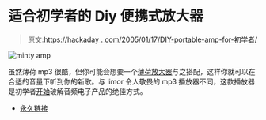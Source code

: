 # 适合初学者的 Diy 便携式放大器

> 原文:[https://hackaday . com/2005/01/17/DIY-portable-amp-for-初学者/](https://hackaday.com/2005/01/17/diy-portable-amp-for-beginners/)

![minty amp](img/05e24939d0f1f58c96afbaa4cb966568.png)

虽然薄荷 mp3 很酷，但你可能会想要一个[薄荷放大器](http://tangentsoft.net/audio/cmoy-tutorial/)与之搭配，这样你就可以在合适的音量下听到你的新歌。与 limor 令人敬畏的 mp3 播放器不同，这款播放器是初学者[开始](http://tangentsoft.net/audio/new-diyer.html)破解音频电子产品的绝佳方式。

*   [永久链接](http://tangentsoft.net/audio/cmoy-tutorial/)